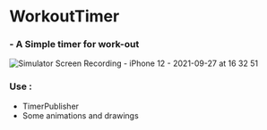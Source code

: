 # WorkoutTimer

### - A Simple timer for work-out
![Simulator Screen Recording - iPhone 12 - 2021-09-27 at 16 32 51](https://user-images.githubusercontent.com/33562904/134864318-c4171136-5a10-4863-aba9-94228e02c522.gif)

### Use :
- TimerPublisher
- Some animations and drawings
